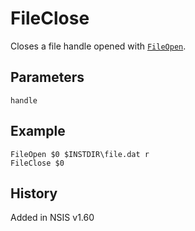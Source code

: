# FileClose

Closes a file handle opened with [`FileOpen`][1].

## Parameters

    handle

## Example

    FileOpen $0 $INSTDIR\file.dat r
    FileClose $0

## History

Added in NSIS v1.60

[1]: FileOpen.md